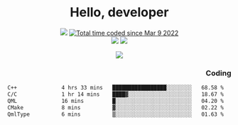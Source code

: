 # <div align='center' >Hello, developer</div>

<div align='center'>
  <a ><img src="https://img.shields.io/badge/dynamic/json?url=https%3A%2F%2Fapi.swo.moe%2Fstats%2Fgithub%2FFree-Aaron-Li&query=count&color=181717&label=GitHub&labelColor=282c34&logo=github&suffix=+follows&cacheSeconds=3600"></a>
  <a href="https://wakatime.com/@fe40087f-8eae-48dc-9950-ad0633db1591"><img src="https://wakatime.com/badge/user/fe40087f-8eae-48dc-9950-ad0633db1591.svg" alt="Total time coded since Mar 9 2022" /></a>
</div>
<div align='center'>
  <a><img src="https://img.shields.io/badge/Rookie-blue?style=plastic&logo=c&logoColor=blue&labelColor=7a6d56"></a>
  <a><img src="https://img.shields.io/badge/Rookie-blue?style=plastic&logo=c%2B%2B&logoColor=blue&labelColor=7a6d56"></a> 
</div>

<p align="center">
  <img src="https://readme-typing-svg.demolab.com/?lines=你好!+开发者;Hello!+ developer&font=Fira%20Code&center=true&width=380&height=50&duration=4000&pause=1000">
</p>


<div align='right'>
  <h3>Coding</h3>
</div>

<!--START_SECTION:waka-->

```txt
C++              4 hrs 33 mins   █████████████████░░░░░░░░   68.58 %
C/C              1 hr 14 mins    ████▓░░░░░░░░░░░░░░░░░░░░   18.67 %
QML              16 mins         █░░░░░░░░░░░░░░░░░░░░░░░░   04.20 %
CMake            8 mins          ▓░░░░░░░░░░░░░░░░░░░░░░░░   02.22 %
QmlType          6 mins          ▒░░░░░░░░░░░░░░░░░░░░░░░░   01.63 %
```

<!--END_SECTION:waka-->




